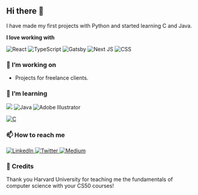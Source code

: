 ## Hi there 👋

I have made my first projects with Python and started learning C and Java.

**I love working with**

<div display="flex">
  <img src="https://img.shields.io/badge/react-%2320232a.svg?style=for-the-badge&logo=react&logoColor=%2361DAFB" alt="React"/>
  <img src="https://img.shields.io/badge/typescript-%23007ACC.svg?style=for-the-badge&logo=typescript&logoColor=white" alt="TypeScript"/>
  <img src="https://img.shields.io/badge/Gatsby-%23663399.svg?style=for-the-badge&logo=gatsby&logoColor=white" alt="Gatsby"/>
  <img src="https://img.shields.io/badge/Next-black?style=for-the-badge&logo=next.js&logoColor=white" alt="Next JS"/>
  <img src="https://img.shields.io/badge/css3-%231572B6.svg?style=for-the-badge&logo=css3&logoColor=white" alt="CSS"/>
</div>

### 🔭 I’m working on

- Projects for freelance clients.

### 🌱 I’m learning

<div display="flex">
  <img src="[![C](https://img.shields.io/badge/C-00599C?logo=c&logoColor=white)](#)"/>
  <img src="https://img.shields.io/badge/Java?style=for-the-badge&logo=Java&logoColor=white" alt="Java"/>
  <img src="https://img.shields.io/badge/adobe%20illustrator-%23FF9A00.svg?style=for-the-badge&logo=adobe%20illustrator&logoColor=white" alt="Adobe Illustrator"/>
</div>

[![C](https://img.shields.io/badge/C-00599C?logo=c&logoColor=white)](#)


### 📫 How to reach me

<div display="flex">
  <a href="https://www.linkedin.com/in/codewithbernard/">
    <img src="https://img.shields.io/badge/linkedin-%230077B5.svg?style=for-the-badge&logo=linkedin&logoColor=white" alt="LinkedIn"/>
  </a>
  <a href="https://twitter.com/CodeWithBernard">
    <img src="https://img.shields.io/badge/codewithbernard-%231DA1F2.svg?style=for-the-badge&logo=Twitter&logoColor=white" alt="Twitter"/>
  </a>
  <a href="https://medium.com/@bernardbad">
    <img src="https://img.shields.io/badge/Medium-12100E?style=for-the-badge&logo=medium&logoColor=white" alt="Medium"/>
  </a>
</div>

### 🧠 Credits

Thank you Harvard University for teaching me the fundamentals of computer science with your CS50 courses!

